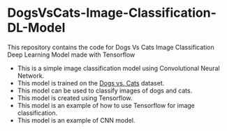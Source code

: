 # DogsVsCats-Image-Classification-DL-Model
This repository contains the code for Dogs Vs Cats Image Classification Deep Learning Model made with Tensorflow
- This is a simple image classification model using Convolutional Neural Network.
- This model is trained on the [Dogs vs. Cats](https://www.kaggle.com/c/dogs-vs-cats) dataset.
- This model can be used to classify images of dogs and cats.
- This model is created using Tensorflow.
- This model is an example of how to use Tensorflow for image classification.
- This model is an example of CNN model.
